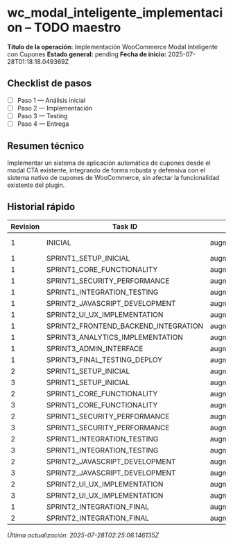 # wc_modal_inteligente_implementacion – TODO maestro

**Título de la operación:** Implementación WooCommerce Modal Inteligente con Cupones
**Estado general:** pending
**Fecha de inicio:** 2025-07-28T01:18:18.049369Z

## Checklist de pasos
- [ ] Paso 1 — Análisis inicial
- [ ] Paso 2 — Implementación
- [ ] Paso 3 — Testing
- [ ] Paso 4 — Entrega

## Resumen técnico
Implementar un sistema de aplicación automática de cupones desde el modal CTA existente, integrando de forma robusta y defensiva con el sistema nativo de cupones de WooCommerce, sin afectar la funcionalidad existente del plugin.

## Historial rápido
| Revision | Task ID | Autor | Fecha | Estado |
|----------|---------|-------|-------|--------|
| 1 | INICIAL | augment_agent | 2025-07-28T01:18:18.049369Z | pending |
| 1 | SPRINT1_SETUP_INICIAL | augment_agent | 2025-07-28 | todo |
| 1 | SPRINT1_CORE_FUNCTIONALITY | augment_agent | 2025-07-28 | todo |
| 1 | SPRINT1_SECURITY_PERFORMANCE | augment_agent | 2025-07-28 | todo |
| 1 | SPRINT1_INTEGRATION_TESTING | augment_agent | 2025-07-28 | todo |
| 1 | SPRINT2_JAVASCRIPT_DEVELOPMENT | augment_agent | 2025-07-28 | todo |
| 1 | SPRINT2_UI_UX_IMPLEMENTATION | augment_agent | 2025-07-28 | todo |
| 1 | SPRINT2_FRONTEND_BACKEND_INTEGRATION | augment_agent | 2025-07-28 | todo |
| 1 | SPRINT3_ANALYTICS_IMPLEMENTATION | augment_agent | 2025-07-28 | todo |
| 1 | SPRINT3_ADMIN_INTERFACE | augment_agent | 2025-07-28 | todo |
| 1 | SPRINT3_FINAL_TESTING_DEPLOY | augment_agent | 2025-07-28 | todo |
| 2 | SPRINT1_SETUP_INICIAL | augment_agent | 2025-07-28 | doing |
| 3 | SPRINT1_SETUP_INICIAL | augment_agent | 2025-07-28 | done |
| 2 | SPRINT1_CORE_FUNCTIONALITY | augment_agent | 2025-07-28 | doing |
| 3 | SPRINT1_CORE_FUNCTIONALITY | augment_agent | 2025-07-28 | done |
| 2 | SPRINT1_SECURITY_PERFORMANCE | augment_agent | 2025-07-28 | doing |
| 3 | SPRINT1_SECURITY_PERFORMANCE | augment_agent | 2025-07-28 | done |
| 2 | SPRINT1_INTEGRATION_TESTING | augment_agent | 2025-07-28 | doing |
| 3 | SPRINT1_INTEGRATION_TESTING | augment_agent | 2025-07-28 | done |
| 2 | SPRINT2_JAVASCRIPT_DEVELOPMENT | augment_agent | 2025-07-28 | doing |
| 3 | SPRINT2_JAVASCRIPT_DEVELOPMENT | augment_agent | 2025-07-28 | done |
| 2 | SPRINT2_UI_UX_IMPLEMENTATION | augment_agent | 2025-07-28 | doing |
| 3 | SPRINT2_UI_UX_IMPLEMENTATION | augment_agent | 2025-07-28 | done |
| 1 | SPRINT2_INTEGRATION_FINAL | augment_agent | 2025-07-28 | doing |
| 2 | SPRINT2_INTEGRATION_FINAL | augment_agent | 2025-07-28 | done |

*Última actualización: 2025-07-28T02:25:06.146135Z*
